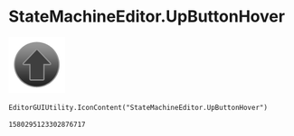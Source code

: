 # StateMachineEditor.UpButtonHover
![](/img/StateMachineEditor.UpButtonHover.png)

``` CSharp
EditorGUIUtility.IconContent("StateMachineEditor.UpButtonHover")
```
```
1580295123302876717
```
